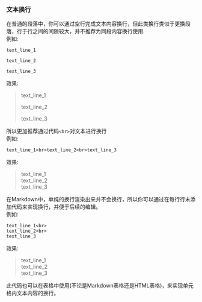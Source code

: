 <h3>文本换行</h3>

在普通的段落中，你可以通过空行完成文本内容换行，但此类换行类似于更换段落，行于行之间的间隙较大，并不推荐为同段内容换行使用.<br>
例如:

```
text_line_1

text_line_2

text_line_3
```
效果:

>text_line_1
>
>text_line_2
>
>text_line_3

所以更加推荐通过代码`<br>`对文本进行换行<br>
例如:

```
text_line_1<br>text_line_2<br>text_line_3
```

效果:

>text_line_1<br>text_line_2<br>text_line_3

在Markdown中，单纯的换行渲染出来并不会换行，所以你可以通过在每行行末添加代码来实现换行，并便于后续的编辑。<br>
例如:

```
text_line_1<br>
text_line_2<br>
text_line_3
```

效果:

>text_line_1<br>
>text_line_2<br>
>text_line_3

此代码也可以在表格中使用(不论是Markdown表格还是HTML表格)，来实现单元格内文本内容的换行。
